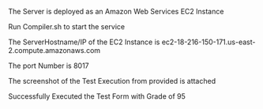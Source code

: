 The Server is deployed as an Amazon Web Services EC2 Instance

Run Compiler.sh to start the service

The ServerHostname/IP of the EC2 Instance is ec2-18-216-150-171.us-east-2.compute.amazonaws.com

The port Number is 8017

The screenshot of the Test Execution from provided is attached

Successfully Executed the Test Form with Grade of 95
